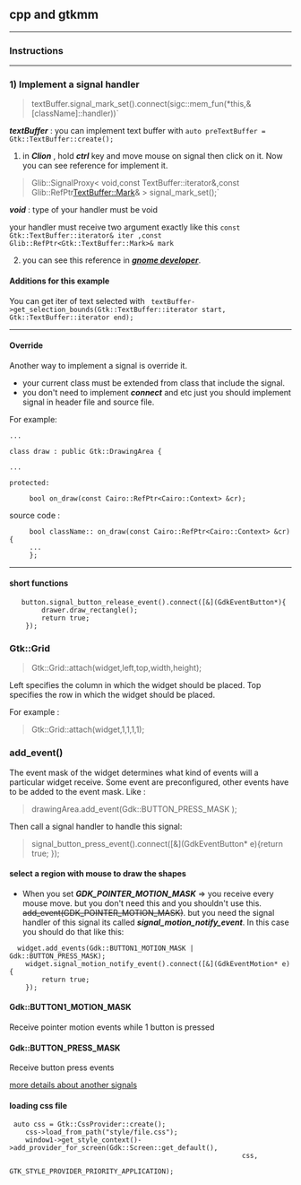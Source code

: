 ## cpp and gtkmm
___

### Instructions
___

### 1)  Implement a signal handler 

> textBuffer.signal_mark_set().connect(sigc::mem_fun(*this,&[className]::handler))`

**_textBuffer_** : you can implement text buffer with `auto preTextBuffer = Gtk::TextBuffer::create();`


1) in **_Clion_** , hold **_ctrl_** key and move mouse on signal then click on it.
Now you can see reference for implement it.

> Glib::SignalProxy< void,const TextBuffer::iterator&,const Glib::RefPtr<TextBuffer::Mark>& > signal_mark_set();`

**_void_** : type of your handler must be void

 your handler must receive two argument exactly like this `const Gtk::TextBuffer::iterator& iter ,const Glib::RefPtr<Gtk::TextBuffer::Mark>& mark`


2) you can see this reference in [**_gnome developer_**](https://developer.gnome.org/gtkmm-tutorial/).

#### Additions for this example
You can get iter of text selected with 
` textBuffer->get_selection_bounds(Gtk::TextBuffer::iterator start, Gtk::TextBuffer::iterator end);`
___

#### Override
Another way to implement a signal is override it.
* your current class must be extended from class that include the signal.
* you don't need to implement **_connect_** and etc just you should implement signal in header file and source file.

For example:

```
...

class draw : public Gtk::DrawingArea {

...

protected:

     bool on_draw(const Cairo::RefPtr<Cairo::Context> &cr);

```

source code :
```
     bool className:: on_draw(const Cairo::RefPtr<Cairo::Context> &cr){
     ...
     };

```
___
#### short functions 
```
   button.signal_button_release_event().connect([&](GdkEventButton*){
        drawer.draw_rectangle();
        return true;
    });
```

### Gtk::Grid

> Gtk::Grid::attach(widget,left,top,width,height);

Left specifies the column in which the widget should be placed.
Top specifies the row in which the widget should be placed.

For example :
> Gtk::Grid::attach(widget,1,1,1,1);

### add_event()
The event mask of the widget determines what kind of events will a particular widget receive. Some event are 
preconfigured, other events have to be added to the event mask.
Like :
> drawingArea.add_event(Gdk::BUTTON_PRESS_MASK );

Then call a signal handler to handle this signal:

>    signal_button_press_event().connect([&](GdkEventButton* e){return true; });

#### select a region with mouse to draw the shapes
* When you set **_GDK_POINTER_MOTION_MASK_** => you receive every mouse move. but you don't need this and you shouldn't use this.
~~add_event(GDK_POINTER_MOTION_MASK)~~. but you need the signal handler of this signal its called _**signal_motion_notify_event**_.
  In this case you should do that like this:
  
```
  widget.add_events(Gdk::BUTTON1_MOTION_MASK | Gdk::BUTTON_PRESS_MASK);
    widget.signal_motion_notify_event().connect([&](GdkEventMotion* e){
        return true;
    });
```
#### Gdk::BUTTON1_MOTION_MASK
Receive pointer motion events while 1 button is pressed

#### Gdk::BUTTON_PRESS_MASK
Receive button press events

[more details about another signals](https://developer.gimp.org/api/2.0/gdk/gdk-Events.html)

#### loading css file
```
 auto css = Gtk::CssProvider::create();
    css->load_from_path("style/file.css");
    window1->get_style_context()->add_provider_for_screen(Gdk::Screen::get_default(),
                                                          css,
                                                          GTK_STYLE_PROVIDER_PRIORITY_APPLICATION);
```
